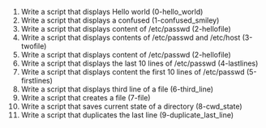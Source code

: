 1. Write a script that displays Hello world (0-hello_world)
2. Write a script that displays a confused (1-confused_smiley)
3. Write a script that displays content of /etc/passwd (2-hellofile)
4. Write a script that displays contents of /etc/passwd and /etc/host (3-twofile)
3. Write a script that displays content of /etc/passwd (2-hellofile)                                                                          
5. Write a script that displays the last 10 lines of /etc/passwd (4-lastlines)   
6. Write a script that displays content the first 10 lines of /etc/passwd (5-firstlines)
7. Write a script that displays third line of a file (6-third_line)
8. Write a script that creates  a file (7-file)
9. Write a script that saves current state of a directory (8-cwd_state)
10. Write a script that duplicates the last line (9-duplicate_last_line)
